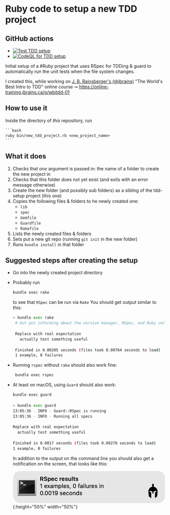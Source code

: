 # Ruby code to setup a new TDD project

## GitHub actions

* [![Test TDD setup](https://github.com/s2k/tdd-setup/actions/workflows/ruby_test.yml/badge.svg)](https://github.com/s2k/tdd-setup/actions/workflows/ruby_test.yml)
* [![CodeQL for TDD setup](https://github.com/s2k/tdd-setup/actions/workflows/codeql-analysis.yml/badge.svg)](https://github.com/s2k/tdd-setup/actions/workflows/codeql-analysis.yml)

Initial setup of a #Ruby project that uses RSpec for TDDing & guard to automatically run the unit tests when the file system changes.

I created this, while working on [J. B. Rainsberger's (@jbrains)](https://twitter.com/jbrains) "The World's Best Intro to TDD" online course ➙ https://online-training.jbrains.ca/p/wbitdd-01

## How to use it

Inside the directory of _this_ repository, run

    ```bash
    ruby bin/new_tdd_project.rb <new_project_name>
    ```

## What it does

1. Checks that _one_ argument is passed in: the name of a folder to create the new project in
2. Checks that this folder does not yet exist (and exits with an error message otherwise)
3. Create the new folder (and possibly sub folders) as a sibling of the tdd-setup project (this one)
4. Copies the following files & folders to he newly created one:
   * `lib`
   * `spec`
   * `Gemfile`
   * `Guardfile`
   * `Rakefile`
5. Lists the newly created files & folders
6. Sets put a new git repo (running `git init` in the new folder)
7. Runs `bundle install` in that folder

## Suggested steps after creating the setup

* Go into the newly created project directory
* Probably run
  ```bash
  bundle exec rake
  ```
  to see that `RSpec` can be run via `Rake`
  You should get output similar to this:
  ```bash
  > bundle exec rake
   # Out put informing about the version manager, RSpec, and Ruby versions used
   
   Replace with real expectation
     actually test something useful

   Finished in 0.00205 seconds (files took 0.09764 seconds to load)
   1 example, 0 failures
  ```
* Running `rspec` without `rake` should also work fine:
  ```bash
   bundle exec rspec
  ```
* At least on macOS, using `Guard` should also work:
  ```bash
  bundle exec guard

  > bundle exec guard
  13:05:36 - INFO - Guard::RSpec is running
  13:05:36 - INFO - Running all specs

  Replace with real expectation
    actually test something useful

  Finished in 0.0017 seconds (files took 0.09278 seconds to load)
  1 example, 0 failures
  ```

  In addition to the output on the command line you should also get a notification on the screen, that looks like this:
  
  ![RSpec notification from Guard](images/rspec-results-from-guard.jpg){:height="50%" width="50%"}
